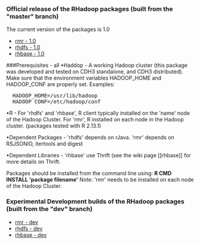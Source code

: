 ### Official release of the RHadoop packages  (built from the "master" branch)
The current version of the packages is 1.0

* [rmr - 1.0](https://s3.amazonaws.com/rhadoop/master/rmr_1.0.tar.gz)
* [rhdfs - 1.0](https://s3.amazonaws.com/rhadoop/master/rhdfs_1.0.tar.gz)
* [rhbase - 1.0](https://s3.amazonaws.com/rhadoop/master/rhbase_1.0.tar.gz)

###Prerequisites - all
•Haddop - A working Hadoop cluster (this package was developed and tested on CDH3 standalone, and CDH3 distributed).  Make sure that the environment variables HADOOP_HOME and HADOOP_CONF are properly set.
Examples:
<pre>
  HADOOP_HOME=/usr/lib/hadoop  
  HADOOP_CONF=/etc/hadoop/conf
</pre>

•R - For 'rhdfs' and 'rhbase',  R client typically installed on the 'name' node of the Hadoop Cluster.  For 'rmr', R installed on each node in the Hadoop cluster. (packages tested with R 2.13.1)

•Dependent Packages - 'rhdfs' depends on rJava.  'rmr' depends on RSJSONIO, itertools and digest

•Dependent Libraries - 'rhbase' use Thrift (see the wiki page [[rhbase]] for more details on Thrift.  

Packages should be installed from the command line using:  <b>R CMD INSTALL 'package filename'</b>  Note:  'rmr' needs to be installed on each node of the Hadoop Cluster.



### Experimental Development builds of the RHadoop packages (built from the "dev" branch)

* [rmr - dev](https://s3.amazonaws.com/rhadoop/dev/rmr_1.0.tar.gz )
* [rhdfs - dev](https://s3.amazonaws.com/rhadoop/dev/rhdfs_1.0.tar.gz  )
* [rhbase - dev](https://s3.amazonaws.com/rhadoop/dev/rhbase_1.0.tar.gz  )
